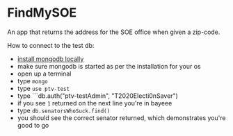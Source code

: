 # FindMySOE
An app that returns the address for the SOE office when given a zip-code.

How to connect to the test db:
- [install mongodb locally](https://docs.mongodb.com/manual/administration/install-community/)
- make sure mongodb is started as per the installation for your os
- open up a terminal
- type ```mongo```
- type ```use ptv-test```
- type ```db.auth("ptv-testAdmin", "T2020Electi0nSaver")
- if you see ```1``` returned on the next line you're in bayeee
- type ```db.senatorsWhoSuck.find()```
- you should see the correct senator returned, which demonstrates you're good to go